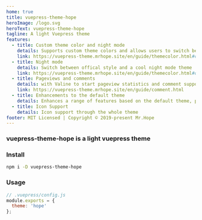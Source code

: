 ```yaml
---
home: true
title: vuepress-theme-hope
heroImage: /logo.svg
heroText: vuepress-theme-hope
tagline: A light Vuepress theme
features:
  - title: Custom theme color and night mode
    details: Supports custom theme colors and allows users to switch between preset theme colors
    link: https://vuepress-theme.mrhope.site/en/guide/themecolor.html#custom-theme-color
  - title: Night mode
    details: Switch between offical style and a cool night mode theme
    link: https://vuepress-theme.mrhope.site/en/guide/themecolor.html#darkmode
  - title: Pageviews and comments
    details: with Valine to start pageview statistics and comment support
    link: https://vuepress-theme.mrhope.site/en/guide/comment.html
  - title: Enhancements to the default theme
    details: Enhances a range of features based on the default theme, path navigation, footer support, author display, etc.
  - title: Icon Support
    details: Icon support through the whole theme
footer: MIT Licensed | Copyright © 2019-present Mr.Hope
---
```


### vuepress-theme-hope is a light vuepress theme

### Install

```bash
npm i -D vuepress-theme-hope
```

### Usage

```js
// .vuepress/config.js
module.exports = {
  theme: 'hope'
};
```
